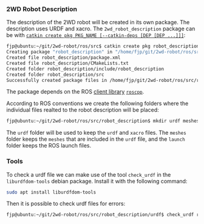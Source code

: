 ### 2WD Robot Description

The description of the 2WD robot will be created in its own package. The description uses URDF and xacro. 
The `2wd_robot_description` package can be with [`catkin create pkg PKG_NAME [--catkin-deps [DEP [DEP ...]]]`](https://catkin-tools.readthedocs.io/en/latest/verbs/catkin_create.html#catkin-create-pkg):

```bash
fjp@ubuntu:~/git/2wd-robot/ros/src$ catkin create pkg robot_description --catkin-deps roscpp tf geometry_msgs urdf rviz xacro
Creating package "robot_description" in "/home/fjp/git/2wd-robot/ros/src"...
Created file robot_description/package.xml
Created file robot_description/CMakeLists.txt
Created folder robot_description/include/robot_description
Created folder robot_description/src
Successfully created package files in /home/fjp/git/2wd-robot/ros/src/robot_description.
```

The package depends on the ROS [client library](http://wiki.ros.org/Client%20Libraries) [`roscpp`](http://wiki.ros.org/roscpp).

According to ROS conventions we create the following folders where the individual files realted to the robot description will be placed:

```bash
fjp@ubuntu:~/git/2wd-robot/ros/src/robot_description$ mkdir urdf meshes launch
``` 

The `urdf` folder will be used to keep the `urdf` and `xacro` files. 
The `meshes` folder keeps the `meshes` that are included in the `urdf` file, and the `launch` folder keeps the ROS launch files.


### Tools

To check a urdf file we can make use of the tool `check_urdf` in the `liburdfdom-tools` debian package. 
Install it with the following command:

```bash
sudo apt install liburdfdom-tools
```

Then it is possible to check urdf files for errors:

```bash
fjp@ubuntu:~/git/2wd-robot/ros/src/robot_description/urdf$ check_urdf robot.urdf
```
